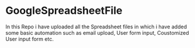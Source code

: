 # GoogleSpreadsheetFile
In this Repo i have uploaded all the Spreadsheet files in which i have added some basic automation such as email upload, User form input, Coustomized User input form etc.
